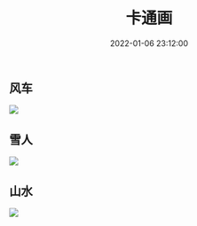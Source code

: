 ﻿---
title: 卡通画
date: 2022-01-06 23:12:00
sidebar: false
tags:
 - 绘画设计展
categories:
 - 地理人文
---

## 风车

![](/geoncs/images/Windmill.svg)

## 雪人

![](/geoncs/images/Snowman.svg)

## 山水

![](/geoncs/images/Landscape.svg)
